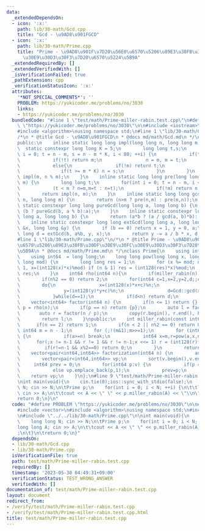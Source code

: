 ```yaml
---
data:
  _extendedDependsOn:
  - icon: ':x:'
    path: lib/30-math/Gcd.cpp
    title: "Gcd - \u9AD8\u901FGCD"
  - icon: ':x:'
    path: lib/30-math/Prime.cpp
    title: "Prime - \u9AD8\u901F\u7D20\u56E0\u6570\u5206\u89E3\u30FB\u30DF\u30E9\u30FC\
      \u30E9\u30D3\u30F3\u7D20\u6570\u5224\u5B9A"
  _extendedRequiredBy: []
  _extendedVerifiedWith: []
  _isVerificationFailed: true
  _pathExtension: cpp
  _verificationStatusIcon: ':x:'
  attributes:
    '*NOT_SPECIAL_COMMENTS*': ''
    PROBLEM: https://yukicoder.me/problems/no/3030
    links:
    - https://yukicoder.me/problems/no/3030
  bundledCode: "#line 1 \"test/math/Prime-miller-rabin.test.cpp\"\n#define PROBLEM\
    \ \"https://yukicoder.me/problems/no/3030\"\n\n#include <iostream>\n#include <vector>\n\
    #include <algorithm>\nusing namespace std;\n#line 1 \"lib/30-math/Gcd.cpp\"\n\
    /*\n * @title Gcd - \u9AD8\u901FGCD\n * @docs md/math/Gcd.md\n */\nclass Gcd{\n\
    public:\n    inline static long long impl(long long n, long long m) {\n      \
    \  static constexpr long long K = 5;\n        long long t,s;\n        for(int\
    \ i = 0; t = n - m, s = n - m * K, i < 80; ++i) {\n            if(t<m){\n    \
    \            if(!t) return m;\n                n = m, m = t;\n            }\n\
    \            else{\n                if(!m) return t;\n                n=t;\n \
    \               if(t >= m * K) n = s;\n            }\n        }\n        return\
    \ impl(m, n % m);\n    }\n    inline static long long pre(long long n, long long\
    \ m) {\n        long long t;\n        for(int i = 0; t = n - m, i < 4; ++i) {\n\
    \            (t < m ? n=m,m=t : n=t);\n            if(!m) return n;\n        }\n\
    \        return impl(n, m);\n    }\n    inline static long long gcd(long long\
    \ n, long long m) {\n        return (n>m ? pre(n,m) : pre(m,n));\n    }\n    inline\
    \ static constexpr long long pureGcd(long long a, long long b) {\n        return\
    \ (b ? pureGcd(b, a % b):a);\n    }\n    inline static constexpr long long lcm(long\
    \ long a, long long b) {\n        return (a*b ? (a / gcd(a, b)*b): 0);\n    }\n\
    \    inline static constexpr long long extGcd(long long a, long long b, long long\
    \ &x, long long &y) {\n        if (b == 0) return x = 1, y = 0, a;\n        long\
    \ long d = extGcd(b, a%b, y, x);\n        return y -= a / b * x, d;\n    }\n};\n\
    #line 1 \"lib/30-math/Prime.cpp\"\n/*\n * @title Prime - \u9AD8\u901F\u7D20\u56E0\
    \u6570\u5206\u89E3\u30FB\u30DF\u30E9\u30FC\u30E9\u30D3\u30F3\u7D20\u6570\u5224\
    \u5B9A\n * @docs md/math/Prime.md\n */\nclass Prime{\n    using int128 = __int128_t;\n\
    \    using int64  = long long;\n    long long pow(long long x, long long n, long\
    \ long mod) {\n        long long res = 1;\n        for (x %= mod; n > 0; n >>=\
    \ 1, x=(int128(x)*x)%mod) if (n & 1) res = (int128(res)*x)%mod;\n        return\
    \ res;\n    }\n    int64 rho(int64 n){\n        if(miller_rabin(n)) return n;\n\
    \        if(n%2 == 0) return 2;\n        for(int64 c=1,x=2,y=2,d;;c++){\n    \
    \        do{\n                x=(int128(x)*x+c)%n;\n                y=(int128(y)*y+c)%n;\n\
    \                y=(int128(y)*y+c)%n;\n                d=Gcd::gcd(x-y+n,n);\n\
    \            }while(d==1);\n            if(d<n) return d;\n        }\n    }\n\
    \    vector<int64> factor(int64 n) {\n        if(n <= 1) return {};\n        int64\
    \ p = rho(n);\n        if(p == n) return {p};\n        auto l = factor(p);\n \
    \       auto r = factor(n / p);\n        copy(r.begin(), r.end(), back_inserter(l));\n\
    \        return l;\n    }\npublic:\n    int miller_rabin(const int64 n) {\n  \
    \      if(n == 2) return 1;\n        if(n < 2 || n%2 == 0) return 0;\n       \
    \ int64 m = n - 1;\n        for (;!(m&1);m>>=1);\n        for (int64 a: {2,325,9375,28178,450775,9780504,1795265022})\
    \ {\n            if(a>=n) break;\n            int64 x=m,r=pow(a,x,n);\n      \
    \      for(;x != n-1 && r != 1 && r != n-1;x <<= 1) r = (int128(r)*r)%n;\n   \
    \         if(r!=n-1 && x%2==0) return 0;\n        }\n        return 1;\n    }\n\
    \    vector<pair<int64,int64>> factorization(int64 n) {\n        auto v = factor(n);\n\
    \        vector<pair<int64,int64>> vp;\n        sort(v.begin(),v.end());\n   \
    \     int64 prev = 0;\n        for(int64 p:v) {\n            if(p == prev) vp.back().second++;\n\
    \            else vp.emplace_back(p,1);\n            prev=p;\n        }\n    \
    \    return vp;\n    }\n};\n#line 9 \"test/math/Prime-miller-rabin.test.cpp\"\n\
    \nint main(void){\n    cin.tie(0);ios::sync_with_stdio(false);\n    long long\
    \ N; cin >> N;\n\tPrime p;\n    for(int i = 0; i < N; ++i) {\n\t\tlong long A;\
    \ cin >> A;\n\t\tcout << A << \" \" << p.miller_rabin(A) << \"\\n\";\n\t}\n\t\
    return 0;\n}\n"
  code: "#define PROBLEM \"https://yukicoder.me/problems/no/3030\"\n\n#include <iostream>\n\
    #include <vector>\n#include <algorithm>\nusing namespace std;\n#include \"../../lib/30-math/Gcd.cpp\"\
    \n#include \"../../lib/30-math/Prime.cpp\"\n\nint main(void){\n    cin.tie(0);ios::sync_with_stdio(false);\n\
    \    long long N; cin >> N;\n\tPrime p;\n    for(int i = 0; i < N; ++i) {\n\t\t\
    long long A; cin >> A;\n\t\tcout << A << \" \" << p.miller_rabin(A) << \"\\n\"\
    ;\n\t}\n\treturn 0;\n}"
  dependsOn:
  - lib/30-math/Gcd.cpp
  - lib/30-math/Prime.cpp
  isVerificationFile: true
  path: test/math/Prime-miller-rabin.test.cpp
  requiredBy: []
  timestamp: '2023-05-30 04:49:31+09:00'
  verificationStatus: TEST_WRONG_ANSWER
  verifiedWith: []
documentation_of: test/math/Prime-miller-rabin.test.cpp
layout: document
redirect_from:
- /verify/test/math/Prime-miller-rabin.test.cpp
- /verify/test/math/Prime-miller-rabin.test.cpp.html
title: test/math/Prime-miller-rabin.test.cpp
---
```

